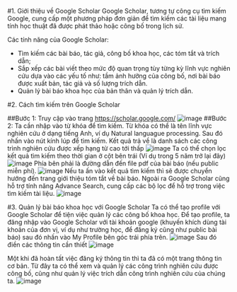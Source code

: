 #1. Giới thiệu về Google Scholar
Google Scholar, tương tự công cụ tìm kiếm Google, cung cấp một phương pháp đơn giản để tìm kiếm các tài liệu mang tính học thuật đã được phát thảo hoặc công bố trong lịch sử.

Các tính năng của Google Scholar:
+ Tìm kiếm các bài báo, tác giả, công bố khoa học, các tóm tắt và trích dẫn; 
+ Sắp xếp các bài viết theo mức độ quan trọng tùy từng kỳ lĩnh vực nghiên cứu dựa vào các yếu tố như: tầm ảnh hưởng của công bố, nơi bài báo được xuất bản, tác giả và số lượng trích dẫn.
+ Quản lý bài báo khoa học của bản thân và quản lý trích dẫn.

#2. Cách tìm kiếm trên Google Scholar

##Bước 1: Truy cập vào trang https://scholar.google.com/
![image](https://user-images.githubusercontent.com/67210864/111445190-bdae3e80-873d-11eb-8197-6dde5fdb7d02.png)
##Bước 2: Ta cần nhập vào từ khóa để tìm kiếm. Từ khóa có thể là tên lĩnh vực nghiên cứu ở dạng tiếng Anh, ví dụ Natural languague processing. Sau đó nhấn vào nút kính lúp để tìm kiếm. Kết quả trả về là danh sách các công trình nghiên cứu được xếp hạng từ cao tới thấp
![image](https://user-images.githubusercontent.com/67210864/111445408-f51ceb00-873d-11eb-8ac6-7ded0a8d976e.png)
Ta có thể chọn lọc kết quả tìm kiếm theo thời gian ở cột bên trái (Ví dụ trong 5 năm trở lại đây)
![image](https://user-images.githubusercontent.com/67210864/111445590-209fd580-873e-11eb-98b8-5ba01edd5ac9.png)
Phía bên phải là đường dẫn đến file pdf của bài báo (nếu public miễn phí).
![image](https://user-images.githubusercontent.com/67210864/111445780-4f1db080-873e-11eb-8e75-920b4f10d2cc.png)
Nếu ta ấn vào kết quả tìm kiếm thì sẽ được chuyển hướng đến trang giới thiệu tóm tắt về bài báo.
Ngoài ra Google Scholar cũng hỗ trợ tính năng Advance Search, cung cấp các bộ lọc để hỗ trợ trong việc tìm kiếm tài liệu.
![image](https://user-images.githubusercontent.com/67210864/111446754-4f6a7b80-873f-11eb-9c98-a785076d05eb.png)

#3. Quản lý bài báo khoa học với Google Scholar
Ta có thể tạo profile với Google Scholar để tiện việc quản lý các công bố khoa học. Để tạo profile, ta đăng nhập vào Google Scholar với tài khoản google (khuyến khích dùng tài khoản của đơn vị, ví dụ như trường học, để đăng ký cũng như public bài báo) sau đó nhấn vào My Profile bên góc trái phía trên.
![image](https://user-images.githubusercontent.com/67210864/111446891-745eee80-873f-11eb-9e1a-048f305a9914.png)
Sau đó điền các thông tin cần thiết
![image](https://user-images.githubusercontent.com/67210864/111446951-86d92800-873f-11eb-9ddc-9db0d9c8a7b9.png)

Một khi đã hoàn tất việc đăng ký thông tin thì ta đã có một trang thông tin cơ bản. Từ đây ta có thể xem và quản lý các công trình nghiên cứu được công bố, cũng như quản lý việc trích dẫn công trình nghiên cứu của chúng ta.
![image](https://user-images.githubusercontent.com/67210864/111447356-f18a6380-873f-11eb-982b-6c368547af85.png)
